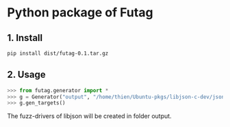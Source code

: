 # Python package of Futag

## 1. Install

```bash 
pip install dist/futag-0.1.tar.gz
```

## 2. Usage

```python
>>> from futag.generator import * 
>>> g = Generator("output", "/home/thien/Ubuntu-pkgs/libjson-c-dev/json-c-0.11/build/futag-analysis-result.json")
>>> g.gen_targets()
```
The fuzz-drivers of libjson will be created in folder output.